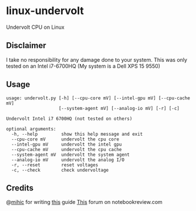 # linux-undervolt
Undervolt CPU on Linux

## Disclaimer
I take no responsibility for any damage done to your system. This was only tested
on an Intel i7-6700HQ (My system is a Dell XPS 15 9550)

## Usage
```
usage: undervolt.py [-h] [--cpu-core mV] [--intel-gpu mV] [--cpu-cache mV]
                    [--system-agent mV] [--analog-io mV] [-r] [-c]

Undervolt Intel i7 6700HQ (not tested on others)

optional arguments:
  -h, --help         show this help message and exit
  --cpu-core mV      undervolt the cpu core
  --intel-gpu mV     undervolt the intel gpu
  --cpu-cache mV     undervolt the cpu cache
  --system-agent mV  undervolt the system agent
  --analog-io mV     undervolt the analog I/O
  -r, --reset        reset voltages
  -c, --check        check undervoltage
```

## Credits
@[mihic](https://www.github.com/mihic) for writing [this](https://github.com/mihic/linux-intel-undervolt) guide
[This](http://forum.notebookreview.com/threads/undervolting-e-g-skylake-in-linux.807953/) forum on notebookreview.com
